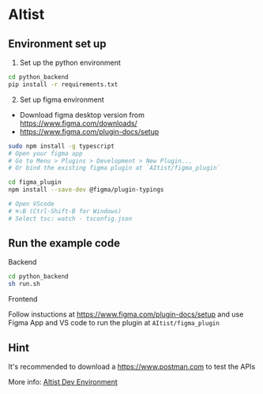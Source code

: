 # AItist 

## Environment set up
1. Set up the python environment

```bash
cd python_backend
pip install -r requirements.txt
```

2. Set up figma environment
- Download figma desktop version from https://www.figma.com/downloads/
- https://www.figma.com/plugin-docs/setup

```bash
sudo npm install -g typescript
# Open your figma app
# Go to Menu > Plugins > Development > New Plugin...
# Or bind the existing figma plugin at `AItist/figma_plugin`

cd figma_plugin
npm install --save-dev @figma/plugin-typings

# Open VScode
# ⌘⇧B (Ctrl-Shift-B for Windows)
# Select tsc: watch - tsconfig.json
```


## Run the example code

Backend
```bash
cd python_backend
sh run.sh
```

Frontend

Follow instuctions at https://www.figma.com/plugin-docs/setup
and use Figma App and VS code to run the plugin at `AItist/figma_plugin`

## Hint
It's recommended to download a https://www.postman.com to test the APIs

More info:
[AItist Dev Environment](https://nxkc7zi6j8.larksuite.com/wiki/wikuskEtd4Y3Yqp1rQbfRLXdDtf)



